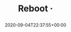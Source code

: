 ---
retweeted: false
source: <a href="https://mobile.twitter.com" rel="nofollow">Twitter Web App</a>
entities:
  hashtags: []
  symbols: []
  user_mentions: []
  urls:
  - url: https://t.co/MwrbDNd9zC
    expanded_url: https://bascht.com/blog/2020/09/04/reboot/
    display_url: bascht.com/blog/2020/09/0…
    indices:
    - '9'
    - '32'
display_text_range:
- '0'
- '32'
favorite_count: '2'
id_str: '1302013047570132998'
truncated: false
retweet_count: '0'
id: '1302013047570132998'
possibly_sensitive: false
created_at: Fri Sep 04 22:37:55 +0000 2020
favorited: false
full_text: Reboot ·
lang: en
quote_url: https://bascht.com/blog/2020/09/04/reboot/
tags:
- pesos/twitter
date: '2020-09-04T22:37:55+00:00'
src: https://twitter.com/bascht/status/1302013047570132998
original_url: https://twitter.com/bascht/status/1302013047570132998
type: twitter_tweet
text: Reboot ·
title: 'Reboot ·

  '

---